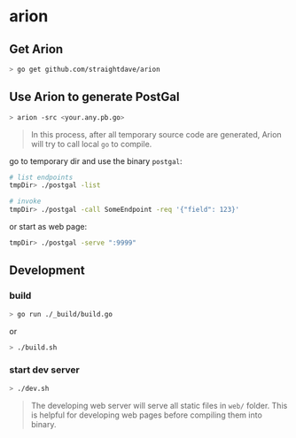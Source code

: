 arion
=======

## Get Arion
```bash
> go get github.com/straightdave/arion
```

## Use Arion to generate PostGal
```bash
> arion -src <your.any.pb.go>
```
>In this process, after all temporary source code are generated,
Arion will try to call local `go` to compile.

go to temporary dir and use the binary `postgal`:
```bash
# list endpoints
tmpDir> ./postgal -list

# invoke
tmpDir> ./postgal -call SomeEndpoint -req '{"field": 123}'
```
or start as web page:
```bash
tmpDir> ./postgal -serve ":9999"
```

## Development

### build
```bash
> go run ./_build/build.go
```
or
```bash
> ./build.sh
```

### start dev server

```bash
> ./dev.sh
```

>The developing web server will serve all static files in `web/` folder.
This is helpful for developing web pages before compiling them into binary.
